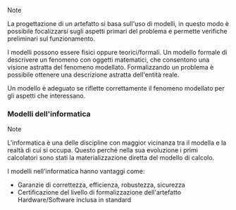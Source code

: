 >[!note]
>La progettazione di un artefatto si basa sull'uso di modelli, in questo modo è possibile focalizzarsi sugli aspetti primari del problema e permette verifiche preliminari sul funzionamento.

I modelli possono essere fisici oppure teorici/formali.
Un modello formale di descrivere un fenomeno con oggetti matematici, che consentono una visione astratta del fenomeno modellato. Formalizzando un problema è possibile ottenere una descrizione astratta dell'entità reale.

Un modello è adeguato se riflette correttamente il fenomeno modellato per gli aspetti che interessano.

### Modelli dell'informatica
>[!note]
>L'informatica è una delle discipline con maggior vicinanza tra il modella e la realtà di cui si occupa. Questo perché nella sua evoluzione i primi calcolatori sono stati la materializzazione diretta del modello di calcolo.

I modelli nell'informatica hanno vantaggi come:
- Garanzie di correttezza, efficienza, robustezza, sicurezza
- Certificazione del livello di formalizzazione dell'artefatto Hardware/Software inclusa in standard

